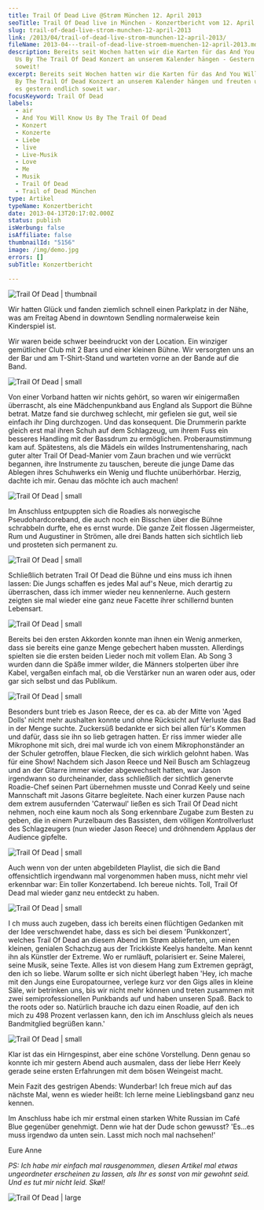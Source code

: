 ```yaml
---
title: Trail Of Dead Live @Strøm München 12. April 2013
seoTitle: Trail Of Dead live in München - Konzertbericht vom 12. April 2013
slug: trail-of-dead-live-strom-munchen-12-april-2013
link: /2013/04/trail-of-dead-live-strom-munchen-12-april-2013/
fileName: 2013-04---trail-of-dead-live-stroem-muenchen-12-april-2013.md
description: Bereits seit Wochen hatten wir die Karten für das And You Will Know
  Us By The Trail Of Dead Konzert an unserem Kalender hängen - Gestern war es
  soweit!
excerpt: Bereits seit Wochen hatten wir die Karten für das And You Will Know Us
  By The Trail Of Dead Konzert an unserem Kalender hängen und freuten uns, als
  es gestern endlich soweit war.
focusKeyword: Trail Of Dead
labels:
  - air
  - And You Will Know Us By The Trail Of Dead
  - Konzert
  - Konzerte
  - Liebe
  - live
  - Live-Musik
  - Love
  - Me
  - Musik
  - Trail Of Dead
  - Trail of Dead München
type: Artikel
typeName: Konzertbericht
date: 2013-04-13T20:17:02.000Z
status: publish
isWerbung: false
isAffiliate: false
thumbnailId: "5156"
image: /img/demo.jpg
errors: []
subTitle: Konzertbericht
  
---
```


![Trail Of Dead | thumbnail](http://cardamonchai.com/wp-content/uploads/2013/04/img_4321-150x150.jpg)

[](http://cardamonchai.files.wordpress.com/2013/04/img_4321.jpg) Wir hatten
Glück und fanden ziemlich schnell einen Parkplatz in der Nähe, was am Freitag
Abend in downtown Sendling normalerweise kein Kinderspiel ist.

Wir waren beide schwer beeindruckt von der Location. Ein winziger gemütlicher
Club mit 2 Bars und einer kleinen Bühne. Wir versorgten uns an der Bar und am
T-Shirt-Stand und warteten vorne an der Bande auf die Band.

![Trail Of Dead | small](http://cardamonchai.com/wp-content/uploads/2013/04/img_4322-320x320.jpg)

Von einer Vorband hatten wir nichts gehört, so waren wir einigermaßen
überrascht, als eine Mädchenpunkband aus England als Support die Bühne betrat.
Matze fand sie durchweg schlecht, mir gefielen sie gut, weil sie einfach ihr
Ding durchzogen. Und das konsequent. Die Drummerin parkte gleich erst mal ihren
Schuh auf dem Schlagzeug, um ihrem Fuss ein besseres Handling mit der Bassdrum
zu ermöglichen. Proberaumstimmung kam auf. Spätestens, als die Mädels ein wildes
Instrumentensharing, nach guter alter Trail Of Dead-Manier vom Zaun brachen und
wie verrückt begannen, ihre Instrumente zu tauschen, bereute die junge Dame das
Ablegen ihres Schuhwerks ein Wenig und fluchte unüberhörbar. Herzig, dachte ich
mir. Genau das möchte ich auch machen!

![Trail Of Dead | small](http://cardamonchai.com/wp-content/uploads/2013/04/img_4336-320x320.jpg)

[](http://cardamonchai.files.wordpress.com/2013/04/img_4336.jpg) Im Anschluss
entpuppten sich die Roadies als norwegische Pseudohardcoreband, die auch noch
ein Bisschen über die Bühne schrabbeln durfte, ehe es ernst wurde. Die ganze
Zeit flossen Jägermeister, Rum und Augustiner in Strömen, alle drei Bands hatten
sich sichtlich lieb und prosteten sich permanent zu.

![Trail Of Dead | small](http://cardamonchai.com/wp-content/uploads/2013/04/img_4314-320x428.jpg)

[](http://cardamonchai.files.wordpress.com/2013/04/img_4314.jpg) Schließlich
betraten Trail Of Dead die Bühne und eins muss ich ihnen lassen: Die Jungs
schaffen es jedes Mal auf's Neue, mich derartig zu überraschen, dass ich immer
wieder neu kennenlerne. Auch gestern zeigten sie mal wieder eine ganz neue
Facette ihrer schillernd bunten Lebensart.

![Trail Of Dead | small](http://cardamonchai.com/wp-content/uploads/2013/04/img_4306-320x428.jpg)

[](http://cardamonchai.files.wordpress.com/2013/04/img_4306.jpg) Bereits bei den
ersten Akkorden konnte man ihnen ein Wenig anmerken, dass sie bereits eine ganze
Menge gebechert haben mussten. Allerdings spielten sie die ersten beiden Lieder
noch mit vollem Elan. Ab Song 3 wurden dann die Späße immer wilder, die Männers
stolperten über ihre Kabel, vergaßen einfach mal, ob die Verstärker nun an waren
oder aus, oder gar sich selbst und das Publikum.

![Trail Of Dead | small](http://cardamonchai.com/wp-content/uploads/2013/04/img_4269-320x320.jpg)

[](http://cardamonchai.files.wordpress.com/2013/04/img_4269.jpg) Besonders bunt
trieb es Jason Reece, der es ca. ab der Mitte von 'Aged Dolls' nicht mehr
aushalten konnte und ohne Rücksicht auf Verluste das Bad in der Menge suchte.
Zuckersüß bedankte er sich bei allen für's Kommen und dafür, dass sie ihn so
lieb getragen hatten. Er riss immer wieder alle Mikrophone mit sich, drei mal
wurde ich von einem Mikrophonständer an der Schuler getroffen, blaue Flecken,
die sich wirklich gelohnt haben. Was für eine Show! Nachdem sich Jason Reece und
Neil Busch am Schlagzeug und an der Gitarre immer wieder abgewechselt hatten,
war Jason irgendwann so durcheinander, dass schließlich der sichtlich genervte
Roadie-Chef seinen Part übernehmen musste und Conrad Keely und seine Mannschaft
mit Jasons Gitarre begleitete. Nach einer kurzen Pause nach dem extrem
ausufernden 'Caterwaul' ließen es sich Trail Of Dead nicht nehmen, noch eine
kaum noch als Song erkennbare Zugabe zum Besten zu geben, die in einem
Purzelbaum des Bassisten, dem völligen Kontrollverlust des Schlagzeugers (nun
wieder Jason Reece) und dröhnendem Applaus der Audience gipfelte.

![Trail Of Dead | small](http://cardamonchai.com/wp-content/uploads/2013/04/img_4296-320x428.jpg)

[](http://cardamonchai.files.wordpress.com/2013/04/img_4296.jpg) Auch wenn von
der unten abgebildeten Playlist, die sich die Band offensichtlich irgendwann mal
vorgenommen haben muss, nicht mehr viel erkennbar war: Ein toller Konzertabend.
Ich bereue nichts. Toll, Trail Of Dead mal wieder ganz neu entdeckt zu haben.

![Trail Of Dead | small](http://cardamonchai.com/wp-content/uploads/2013/04/img_4290-320x428.jpg)

I [](http://cardamonchai.files.wordpress.com/2013/04/img_4290.jpg) ch muss auch
zugeben, dass ich bereits einen flüchtigen Gedanken mit der Idee verschwendet
habe, dass es sich bei diesem 'Punkkonzert', welches Trail Of Dead an diesem
Abend im Strøm ablieferten, um einen kleinen, genialen Schachzug aus der
Trickkiste Keelys handelte. Man kennt ihn als Künstler der Extreme. Wo er
rumläuft, polarisiert er. Seine Malerei, seine Musik, seine Texte. Alles ist von
diesem Hang zum Extremen geprägt, den ich so liebe. Warum sollte er sich nicht
überlegt haben 'Hey, ich mache mit den Jungs eine Europatournee, verlege kurz
vor den Gigs alles in kleine Säle, wir betrinken uns, bis wir nicht mehr können
und treten zusammen mit zwei semiprofessionellen Punkbands auf und haben unseren
Spaß. Back to the roots oder so. Natürlich brauche ich dazu einen Roadie, auf
den ich mich zu 498 Prozent verlassen kann, den ich im Anschluss gleich als
neues Bandmitglied begrüßen kann.'

![Trail Of Dead | small](http://cardamonchai.com/wp-content/uploads/2013/04/img_4288-320x428.jpg)

[](http://cardamonchai.files.wordpress.com/2013/04/img_4288.jpg) Klar ist das
ein Hirngespinst, aber eine schöne Vorstellung. Denn genau so konnte ich mir
gestern Abend auch ausmalen, dass der liebe Herr Keely gerade seine ersten
Erfahrungen mit dem bösen Weingeist macht.

Mein Fazit des gestrigen Abends: Wunderbar! Ich freue mich auf das nächste Mal,
wenn es wieder heißt: Ich lerne meine Lieblingsband ganz neu kennen.

Im Anschluss habe ich mir erstmal einen starken White Russian im Café Blue
gegenüber genehmigt. Denn wie hat der Dude schon gewusst? 'Es...es muss irgendwo
da unten sein. Lasst mich noch mal nachsehen!'

Eure Anne

_PS: Ich habe mir einfach mal rausgenommen, diesen Artikel mal etwas
ungeordneter erscheinen zu lassen, als Ihr es sonst von mir gewohnt seid. Und es
tut mir nicht leid. Skøl!_

![Trail Of Dead | large](http://cardamonchai.com/wp-content/uploads/2013/04/playlist-800x921.jpg "[ ](http://cardamonchai.files.wordpress.com/2013/04/playlist.jpg)  Die ursprünglich geplante Playlist")

  